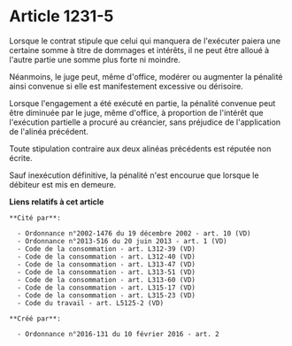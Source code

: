 # Article 1231-5

Lorsque le contrat stipule que celui qui manquera de l'exécuter paiera une certaine somme à titre de dommages et intérêts, il
ne peut être alloué à l'autre partie une somme plus forte ni moindre. 

Néanmoins, le juge peut, même d'office, modérer ou augmenter la pénalité ainsi convenue si elle est manifestement excessive
ou dérisoire. 

Lorsque l'engagement a été exécuté en partie, la pénalité convenue peut être diminuée par le juge, même d'office, à
proportion de l'intérêt que l'exécution partielle a procuré au créancier, sans préjudice de l'application de l'alinéa
précédent. 

Toute stipulation contraire aux deux alinéas précédents est réputée non écrite. 

Sauf inexécution définitive, la pénalité n'est encourue que lorsque le débiteur est mis en demeure.

**Liens relatifs à cet article**

	**Cité par**:

	  - Ordonnance n°2002-1476 du 19 décembre 2002 - art. 10 (VD)
	  - Ordonnance n°2013-516 du 20 juin 2013 - art. 1 (VD)
	  - Code de la consommation - art. L312-39 (VD)
	  - Code de la consommation - art. L312-40 (VD)
	  - Code de la consommation - art. L313-47 (VD)
	  - Code de la consommation - art. L313-51 (VD)
	  - Code de la consommation - art. L313-60 (VD)
	  - Code de la consommation - art. L315-17 (VD)
	  - Code de la consommation - art. L315-23 (VD)
	  - Code du travail - art. L5125-2 (VD)

	**Créé par**:

	  - Ordonnance n°2016-131 du 10 février 2016 - art. 2
